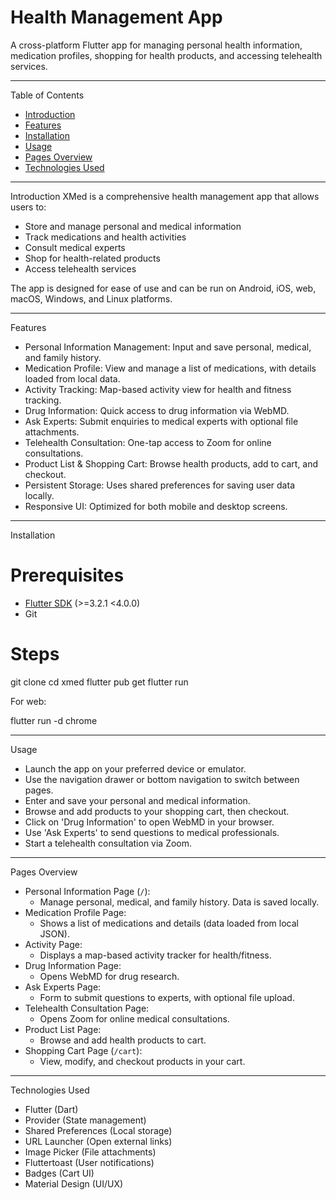 # Health Management App

A cross-platform Flutter app for managing personal health information, medication profiles, shopping for health products, and accessing telehealth services.

---

 Table of Contents
- [Introduction](#introduction)
- [Features](#features)
- [Installation](#installation)
- [Usage](#usage)
- [Pages Overview](#pages-overview)
- [Technologies Used](#technologies-used)

---

 Introduction
XMed is a comprehensive health management app that allows users to:
- Store and manage personal and medical information
- Track medications and health activities
- Consult medical experts
- Shop for health-related products
- Access telehealth services

The app is designed for ease of use and can be run on Android, iOS, web, macOS, Windows, and Linux platforms.

---

 Features
- Personal Information Management: Input and save personal, medical, and family history.
- Medication Profile: View and manage a list of medications, with details loaded from local data.
- Activity Tracking: Map-based activity view for health and fitness tracking.
- Drug Information: Quick access to drug information via WebMD.
- Ask Experts: Submit enquiries to medical experts with optional file attachments.
- Telehealth Consultation: One-tap access to Zoom for online consultations.
- Product List & Shopping Cart: Browse health products, add to cart, and checkout.
- Persistent Storage: Uses shared preferences for saving user data locally.
- Responsive UI: Optimized for both mobile and desktop screens.

---

 Installation
# Prerequisites
- [Flutter SDK](https://flutter.dev/docs/get-started/install) (>=3.2.1 <4.0.0)
- Git

# Steps

git clone <repository-url>
cd xmed
flutter pub get
flutter run


For web:

flutter run -d chrome


---

 Usage
- Launch the app on your preferred device or emulator.
- Use the navigation drawer or bottom navigation to switch between pages.
- Enter and save your personal and medical information.
- Browse and add products to your shopping cart, then checkout.
- Click on 'Drug Information' to open WebMD in your browser.
- Use 'Ask Experts' to send questions to medical professionals.
- Start a telehealth consultation via Zoom.

---

 Pages Overview
- Personal Information Page (`/`):
  - Manage personal, medical, and family history. Data is saved locally.
- Medication Profile Page:
  - Shows a list of medications and details (data loaded from local JSON).
- Activity Page:
  - Displays a map-based activity tracker for health/fitness.
- Drug Information Page:
  - Opens WebMD for drug research.
- Ask Experts Page:
  - Form to submit questions to experts, with optional file upload.
- Telehealth Consultation Page:
  - Opens Zoom for online medical consultations.
- Product List Page:
  - Browse and add health products to cart.
- Shopping Cart Page (`/cart`):
  - View, modify, and checkout products in your cart.

---

 Technologies Used
- Flutter (Dart)
- Provider (State management)
- Shared Preferences (Local storage)
- URL Launcher (Open external links)
- Image Picker (File attachments)
- Fluttertoast (User notifications)
- Badges (Cart UI)
- Material Design (UI/UX)
